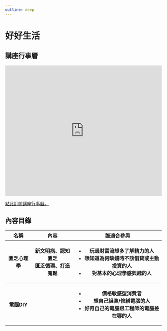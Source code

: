 ```yaml
---
outline: deep
---
```


# 好好生活

## 講座行事曆

<iframe src="https://calendar.google.com/calendar/embed?height=600&wkst=2&bgcolor=%23ffffff&ctz=Asia%2FTaipei&showPrint=0&showDate=1&showTabs=0&showCalendars=0&showTz=0&showTitle=0&hl=zh_TW&src=ZTlkYmE0YWQyYTBhNzEyZjgwMDZhZmE3NWI1NTM5MjllMjg2MWJjYmU1MTFlNmMzYzEyNWU2YTcwMmQ3NzNkZEBncm91cC5jYWxlbmRhci5nb29nbGUuY29t&src=emgtdHcudGFpd2FuI2hvbGlkYXlAZ3JvdXAudi5jYWxlbmRhci5nb29nbGUuY29t&color=%23E4C441&color=%234285F4" style="border-width:0" width="100%" height="420" frameborder="0" scrolling="no"></iframe>

<a href="https://calendar.google.com/calendar/u/0?cid=ZTlkYmE0YWQyYTBhNzEyZjgwMDZhZmE3NWI1NTM5MjllMjg2MWJjYmU1MTFlNmMzYzEyNWU2YTcwMmQ3NzNkZEBncm91cC5jYWxlbmRhci5nb29nbGUuY29t" target="_blank">點此訂閱講座行事曆。</a>

## 內容目錄

<table>
    <thead>
        <tr>
            <th>名稱</th>
            <th>內容</th>
            <th>誰適合參與</th>
        </tr>
    </thead>
    <tbody>
        <tr>
            <th>
                匱乏心理學
            </th>
            <th>
                新文明病、認知匱乏<br>匱乏循環、打造寬鬆
            </th>
            <th>
                <ul>
                    <li>玩過財富流想多了解精力的人</li>
                    <li>想知道為何缺錢時不該借貸或主動投資的人</li>
                    <li>對基本的心理學感興趣的人</li>
                </ul>
            </th>
        </tr>
        <tr>
            <th>
                電腦DIY
            </th>
            <th>
            </th>
            <th>
               <ul>
                    <li>價格敏感型消費者</li>
                    <li>想自己組裝/修繕電腦的人</li>
                    <li>好奇自己的電腦跟工程師的電腦差在哪的人</li>
                </ul>
            </th>
        </tr>
    </tbody>
</table>
